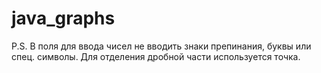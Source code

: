 # java_graphs
P.S. В поля для ввода чисел не вводить знаки препинания, буквы или спец. символы. Для отделения дробной части используется точка.

